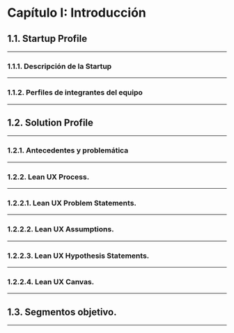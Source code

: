 # Capítulo I: Introducción

## 1.1. Startup Profile  

---

### 1.1.1. Descripción de la Startup  

---

### 1.1.2. Perfiles de integrantes del equipo  

---

## 1.2. Solution Profile  

---

### 1.2.1. Antecedentes y problemática  

---

### 1.2.2. Lean UX Process.  

---

### 1.2.2.1. Lean UX Problem Statements.  

---

### 1.2.2.2. Lean UX Assumptions.  

---

### 1.2.2.3. Lean UX Hypothesis Statements.  

---

### 1.2.2.4. Lean UX Canvas.  

---

## 1.3. Segmentos objetivo.  

---
